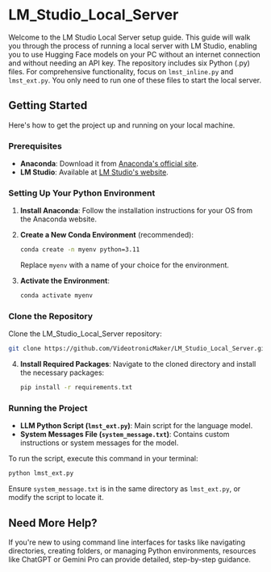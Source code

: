 # LM_Studio_Local_Server

Welcome to the LM Studio Local Server setup guide. This guide will walk you through the process of running a local server with LM Studio, enabling you to use Hugging Face models on your PC without an internet connection and without needing an API key. The repository includes six Python (.py) files. For comprehensive functionality, focus on `lmst_inline.py` and `lmst_ext.py`. You only need to run one of these files to start the local server.

## Getting Started
Here's how to get the project up and running on your local machine.

### Prerequisites
- **Anaconda**: Download it from [Anaconda's official site](https://www.anaconda.com/).
- **LM Studio**: Available at [LM Studio's website](https://lmstudio.ai/).

### Setting Up Your Python Environment
1. **Install Anaconda**: Follow the installation instructions for your OS from the Anaconda website.

2. **Create a New Conda Environment** (recommended):
   ```bash
   conda create -n myenv python=3.11
   ```
   Replace `myenv` with a name of your choice for the environment.

3. **Activate the Environment**:
   ```bash
   conda activate myenv
   ```

### Clone the Repository
Clone the LM_Studio_Local_Server repository:
```bash
git clone https://github.com/VideotronicMaker/LM_Studio_Local_Server.git
```

4. **Install Required Packages**:
   Navigate to the cloned directory and install the necessary packages:
   ```bash
   pip install -r requirements.txt
   ```

### Running the Project
- **LLM Python Script (`lmst_ext.py`)**: Main script for the language model.
- **System Messages File (`system_message.txt`)**: Contains custom instructions or system messages for the model.

To run the script, execute this command in your terminal:
```bash
python lmst_ext.py
```
Ensure `system_message.txt` is in the same directory as `lmst_ext.py`, or modify the script to locate it.

## Need More Help?
If you're new to using command line interfaces for tasks like navigating directories, creating folders, or managing Python environments, resources like ChatGPT or Gemini Pro can provide detailed, step-by-step guidance.
